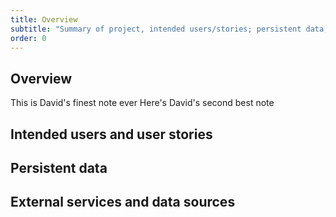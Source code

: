```yaml
---
title: Overview
subtitle: "Summary of project, intended users/stories; persistent data; external services."
order: 0
---
```


[//]: # (TODO Copy and update content from proposal to the sections below.)

## Overview

This is David's finest note ever
Here's David's second best note

## Intended users and user stories

## Persistent data

## External services and data sources
